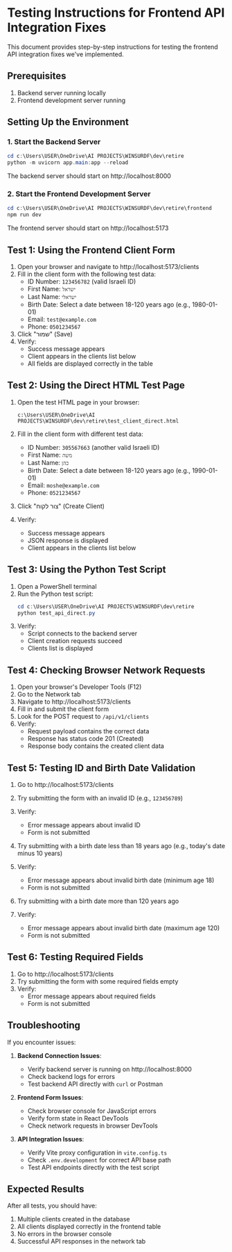 # Testing Instructions for Frontend API Integration Fixes

This document provides step-by-step instructions for testing the frontend API integration fixes we've implemented.

## Prerequisites

1. Backend server running locally
2. Frontend development server running

## Setting Up the Environment

### 1. Start the Backend Server

```powershell
cd c:\Users\USER\OneDrive\AI PROJECTS\WINSURDF\dev\retire
python -m uvicorn app.main:app --reload
```

The backend server should start on http://localhost:8000

### 2. Start the Frontend Development Server

```powershell
cd c:\Users\USER\OneDrive\AI PROJECTS\WINSURDF\dev\retire\frontend
npm run dev
```

The frontend server should start on http://localhost:5173

## Test 1: Using the Frontend Client Form

1. Open your browser and navigate to http://localhost:5173/clients
2. Fill in the client form with the following test data:
   - ID Number: `123456782` (valid Israeli ID)
   - First Name: `ישראל`
   - Last Name: `ישראלי`
   - Birth Date: Select a date between 18-120 years ago (e.g., 1980-01-01)
   - Email: `test@example.com`
   - Phone: `0501234567`
3. Click "שמור" (Save)
4. Verify:
   - Success message appears
   - Client appears in the clients list below
   - All fields are displayed correctly in the table

## Test 2: Using the Direct HTML Test Page

1. Open the test HTML page in your browser:
   ```
   c:\Users\USER\OneDrive\AI PROJECTS\WINSURDF\dev\retire\test_client_direct.html
   ```

2. Fill in the client form with different test data:
   - ID Number: `305567663` (another valid Israeli ID)
   - First Name: `משה`
   - Last Name: `כהן`
   - Birth Date: Select a date between 18-120 years ago (e.g., 1990-01-01)
   - Email: `moshe@example.com`
   - Phone: `0521234567`
3. Click "צור לקוח" (Create Client)
4. Verify:
   - Success message appears
   - JSON response is displayed
   - Client appears in the clients list below

## Test 3: Using the Python Test Script

1. Open a PowerShell terminal
2. Run the Python test script:
   ```powershell
   cd c:\Users\USER\OneDrive\AI PROJECTS\WINSURDF\dev\retire
   python test_api_direct.py
   ```
3. Verify:
   - Script connects to the backend server
   - Client creation requests succeed
   - Clients list is displayed

## Test 4: Checking Browser Network Requests

1. Open your browser's Developer Tools (F12)
2. Go to the Network tab
3. Navigate to http://localhost:5173/clients
4. Fill in and submit the client form
5. Look for the POST request to `/api/v1/clients`
6. Verify:
   - Request payload contains the correct data
   - Response has status code 201 (Created)
   - Response body contains the created client data

## Test 5: Testing ID and Birth Date Validation

1. Go to http://localhost:5173/clients
2. Try submitting the form with an invalid ID (e.g., `123456789`)
3. Verify:
   - Error message appears about invalid ID
   - Form is not submitted

4. Try submitting with a birth date less than 18 years ago (e.g., today's date minus 10 years)
5. Verify:
   - Error message appears about invalid birth date (minimum age 18)
   - Form is not submitted

6. Try submitting with a birth date more than 120 years ago
7. Verify:
   - Error message appears about invalid birth date (maximum age 120)
   - Form is not submitted

## Test 6: Testing Required Fields

1. Go to http://localhost:5173/clients
2. Try submitting the form with some required fields empty
3. Verify:
   - Error message appears about required fields
   - Form is not submitted

## Troubleshooting

If you encounter issues:

1. **Backend Connection Issues**:
   - Verify backend server is running on http://localhost:8000
   - Check backend logs for errors
   - Test backend API directly with `curl` or Postman

2. **Frontend Form Issues**:
   - Check browser console for JavaScript errors
   - Verify form state in React DevTools
   - Check network requests in browser DevTools

3. **API Integration Issues**:
   - Verify Vite proxy configuration in `vite.config.ts`
   - Check `.env.development` for correct API base path
   - Test API endpoints directly with the test script

## Expected Results

After all tests, you should have:

1. Multiple clients created in the database
2. All clients displayed correctly in the frontend table
3. No errors in the browser console
4. Successful API responses in the network tab
